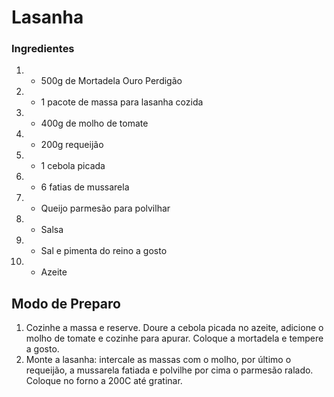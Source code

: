 # Lasanha 

### Ingredientes

1. - 500g de Mortadela Ouro Perdigão
2. - 1 pacote de massa para lasanha cozida
3. - 400g de molho de tomate
4. - 200g requeijão
5. - 1 cebola picada
6. - 6 fatias de mussarela
7. - Queijo parmesão para polvilhar
8. - Salsa
9. - Sal e pimenta do reino a gosto
10. - Azeite

## Modo de Preparo

1. Cozinhe a massa e reserve. Doure a cebola picada no azeite, adicione o molho de tomate e cozinhe para apurar. Coloque a mortadela e tempere a gosto.
2. Monte a lasanha: intercale as massas com o molho, por último o requeijão, a mussarela fatiada e polvilhe por cima o parmesão ralado. Coloque no forno a 200C até gratinar.